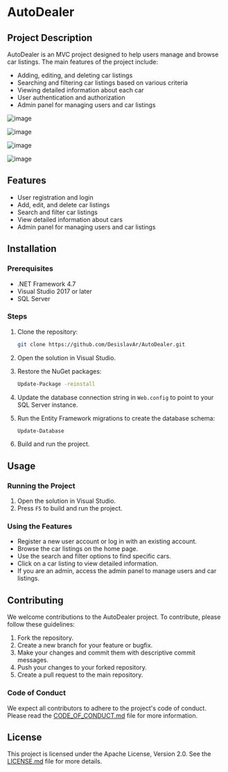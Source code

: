 # AutoDealer

## Project Description

AutoDealer is an MVC project designed to help users manage and browse car listings. The main features of the project include:

- Adding, editing, and deleting car listings
- Searching and filtering car listings based on various criteria
- Viewing detailed information about each car
- User authentication and authorization
- Admin panel for managing users and car listings

![image](https://github.com/DesislavAr/AutoDealer/blob/master/Screenshot%20(11).png?raw=true)

![image](https://github.com/DesislavAr/AutoDealer/blob/master/Screenshot%20(12).png?raw=true)

![image](https://github.com/DesislavAr/AutoDealer/blob/master/Screenshot%20(14).png?raw=true)

![image](https://github.com/DesislavAr/AutoDealer/blob/master/Screenshot%20(15).png?raw=true)

## Features

- User registration and login
- Add, edit, and delete car listings
- Search and filter car listings
- View detailed information about cars
- Admin panel for managing users and car listings

## Installation

### Prerequisites

- .NET Framework 4.7
- Visual Studio 2017 or later
- SQL Server

### Steps

1. Clone the repository:
   ```bash
   git clone https://github.com/DesislavAr/AutoDealer.git
   ```

2. Open the solution in Visual Studio.

3. Restore the NuGet packages:
   ```bash
   Update-Package -reinstall
   ```

4. Update the database connection string in `Web.config` to point to your SQL Server instance.

5. Run the Entity Framework migrations to create the database schema:
   ```bash
   Update-Database
   ```

6. Build and run the project.

## Usage

### Running the Project

1. Open the solution in Visual Studio.
2. Press `F5` to build and run the project.

### Using the Features

- Register a new user account or log in with an existing account.
- Browse the car listings on the home page.
- Use the search and filter options to find specific cars.
- Click on a car listing to view detailed information.
- If you are an admin, access the admin panel to manage users and car listings.

## Contributing

We welcome contributions to the AutoDealer project. To contribute, please follow these guidelines:

1. Fork the repository.
2. Create a new branch for your feature or bugfix.
3. Make your changes and commit them with descriptive commit messages.
4. Push your changes to your forked repository.
5. Create a pull request to the main repository.

### Code of Conduct

We expect all contributors to adhere to the project's code of conduct. Please read the [CODE_OF_CONDUCT.md](CODE_OF_CONDUCT.md) file for more information.

## License

This project is licensed under the Apache License, Version 2.0. See the [LICENSE.md](LICENSE.md) file for more details.
